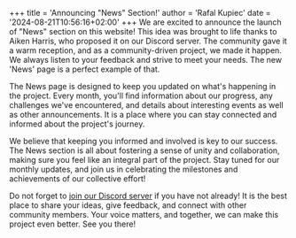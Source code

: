 +++
title = 'Announcing "News" Section!'
author = 'Rafal Kupiec'
date = '2024-08-21T10:56:16+02:00'
+++
We are excited to announce the launch of "News" section on this website! This idea was brought to life thanks to Aiken
Harris, who proposed it on our Discord server. The community gave it a warm reception, and as a community-driven project,
we made it happen. We always listen to your feedback and strive to meet your needs. The new 'News' page is a perfect
example of that.

The News page is designed to keep you updated on what's happening in the project. Every month, you'll find information
about our progress, any challenges we've encountered, and details about interesting events as well as other announcements.
It is a place where you can stay connected and informed about the project's journey.

We believe that keeping you informed and involved is key to our success. The News section is all about fostering a sense
of unity and collaboration, making sure you feel like an integral part of the project. Stay tuned for our monthly updates,
and join us in celebrating the milestones and achievements of our collective effort!

Do not forget to [join our Discord server](https://discord.com/invite/zBzJ5qMGX7) if you have not already! It is the best
place to share your ideas, give feedback, and connect with other community members. Your voice matters, and together,
we can make this project even better. See you there!
